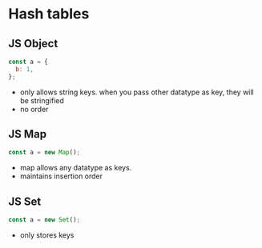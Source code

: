 # Hash tables

## JS Object

```javascript
const a = {
  b: 1,
};
```

- only allows string keys. when you pass other datatype as key, they will be stringified
- no order

## JS Map

```javascript
const a = new Map();
```

- map allows any datatype as keys.
- maintains insertion order

## JS Set

```javascript
const a = new Set();
```

- only stores keys
